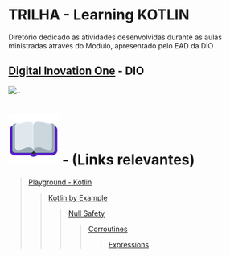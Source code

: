 


# TRILHA - Learning KOTLIN 

Diretório dedicado as atividades desenvolvidas durante as aulas ministradas através do Modulo, apresentado pelo EAD da DIO 
## [Digital Inovation One](https://www.dio.me/) - DIO


![..](https://www.locaweb.com.br/blog/wp-content/uploads/2023/08/Kotlin-capa-1.jpg)

# ![..](https://github.com/MarciaMoreno/MarciaMoreno/raw/main/Imagens/emoji-livro-aberto.png) - (Links relevantes)

> [Playground - Kotlin](https://play.kotlinlang.org/) 
> > [Kotlin by Example ](https://play.kotlinlang.org/byExample/overview?_gl=1*ppi3v*_ga*MTY1Mjg1MTEwMi4xNzM0MDk0OTg1*_ga_9J976DJZ68*MTczNDUzNTA4NS42My4xLjE3MzQ1MzYyMzEuMC4wLjA.)
> > > [Null Safety](https://kotlinlang.org/docs/null-safety.html)
> > > > [Corroutines](https://kotlinlang.org/docs/coroutines-overview.html)
> > > > > [Expressions](https://kotlinlang.org/docs/this-expressions.html)
> > > > > >  [](https://kotlinlang.org/docs/destructuring-declarations.html)


